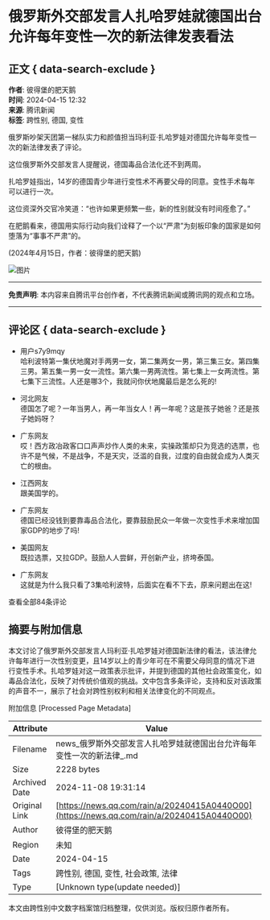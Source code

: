 # 俄罗斯外交部发言人扎哈罗娃就德国出台允许每年变性一次的新法律发表看法

## 正文 { data-search-exclude }


**作者**: 彼得堡的肥天鹅  
**时间**: 2024-04-15 12:32  
**来源**: 腾讯新闻  
**标签**: 跨性别, 德国, 变性

俄罗斯吵架天团第一梯队实力和颜值担当玛利亚·扎哈罗娃对德国允许每年变性一次的新法律发表了评论。

这位俄罗斯外交部发言人提醒说，德国毒品合法化还不到两周。

扎哈罗娃指出，14岁的德国青少年进行变性术不再要父母的同意。变性手术每年可以进行一次。

这位资深外交官冷笑道：“也许如果更频繁一些，新的性别就没有时间痊愈了。”

在肥鹅看来，德国用实际行动向我们诠释了一个以“严肃”为刻板印象的国家是如何堕落为“事事不严肃”的。

(2024年4月15日，作者：彼得堡的肥天鹅)

![图片](https://inews.gtimg.com/newsapp_bt/0/1012205723968_6694/0)

---

**免责声明**: 本内容来自腾讯平台创作者，不代表腾讯新闻或腾讯网的观点和立场。

---

## 评论区 { data-search-exclude }

- 用户s7y9mqy  
  哈利波特第一集伏地魔对手两男一女，第二集两女一男，第三集三女。第四集三男。第五集一男一女一流性。第六集一男两流性。第七集上一女两流性。第七集下三流性。人还是哪3个，我就问你伏地魔最后是怎么死的!

- 河北网友  
  德国怎了呢？一年当男人，再一年当女人！再一年呢？这是孩子她爸？还是孩子她妈呀？

- 广东网友  
  哎！西方政冶政客口口声声炒作人类的未来，实操政策却只为竞选的选票，也许不是气候，不是战争，不是天灾，泛滥的自我，过度的自由就会成为人类灭亡的根由。

- 江西网友  
  跟美国学的。

- 广东网友  
  德国已经没钱到要靠毒品合法化，要靠鼓励民众一年做一次变性手术来增加国家GDP的地步了吗!

- 美国网友  
  既拉选票，又拉GDP。鼓励人人尝鲜，开创新产业，挤垮泰国。

- 广东网友  
  这就是为什么我只看了3集哈利波特，后面实在看不下去，原来问题出在这!

查看全部84条评论

## 摘要与附加信息

<!-- tcd_abstract -->
本文讨论了俄罗斯外交部发言人玛利亚·扎哈罗娃对德国新法律的看法，该法律允许每年进行一次性别变更，且14岁以上的青少年可在不需要父母同意的情况下进行变性手术。扎哈罗娃对这一政策表示批评，并提到德国的其他社会政策变化，如毒品合法化，反映了对传统价值观的挑战。文中包含多条评论，支持和反对该政策的声音不一，展示了社会对跨性别权利和相关法律变化的不同观点。
<!-- tcd_abstract_end -->

附加信息 [Processed Page Metadata]

| Attribute       | Value                                  |
|-----------------|----------------------------------------|
| Filename        | news_俄罗斯外交部发言人扎哈罗娃就德国出台允许每年变性一次的新法律_.md                             |
| Size            | 2228 bytes                           |
| Archived Date   | 2024-11-08 19:31:14                             |
| Original Link   | [https://news.qq.com/rain/a/20240415A0440O00](https://news.qq.com/rain/a/20240415A0440O00)                       |
| Author          | 彼得堡的肥天鹅                               |
| Region          | 未知                               |
| Date            | 2024-04-15                                 |
| Tags            | 跨性别, 德国, 变性, 社会政策, 法律                                 |
| Type            | [Unknown type(update needed)]                                 |
<!-- tcd_table_end -->

本文由跨性别中文数字档案馆归档整理，仅供浏览。版权归原作者所有。

